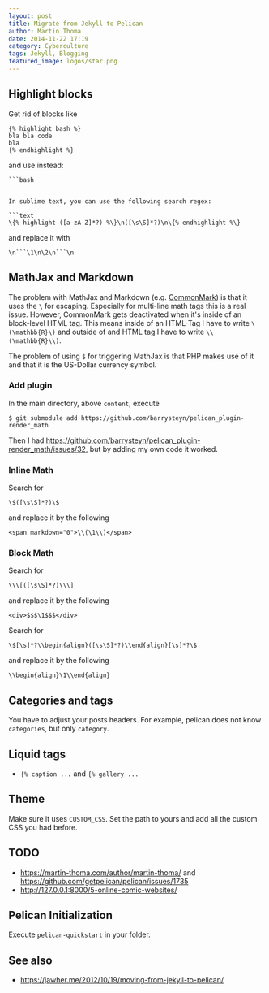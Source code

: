 ```yaml
---
layout: post
title: Migrate from Jekyll to Pelican
author: Martin Thoma
date: 2014-11-22 17:19
category: Cyberculture
tags: Jekyll, Blogging
featured_image: logos/star.png
---
```


## Highlight blocks

Get rid of blocks like

```text
{% highlight bash %}
bla bla code
bla
{% endhighlight %}
```

and use instead:

```text
```bash
```
```

In sublime text, you can use the following search regex:

```text
\{% highlight ([a-zA-Z]*?) %\}\n([\s\S]*?)\n\{% endhighlight %\}
```

and replace it with

```text
\n```\1\n\2\n```\n
```


## MathJax and Markdown

The problem with MathJax and Markdown (e.g. [CommonMark](http://commonmark.org/))
is that it uses the `\` for escaping. Especially for multi-line math tags this
is a real issue. However, CommonMark gets deactivated when
it's inside of an block-level HTML tag. This means inside of an HTML-Tag I have to write
`\(\mathbb{R}\)` and outside of and HTML tag I have to write `\\(\mathbb{R}\\)`.

The problem of using `$` for triggering MathJax is that PHP makes use of it and
that it is the US-Dollar currency symbol.

### Add plugin

In the main directory, above `content`, execute

```
$ git submodule add https://github.com/barrysteyn/pelican_plugin-render_math
```

Then I had https://github.com/barrysteyn/pelican_plugin-render_math/issues/32,
but by adding my own code it worked.

### Inline Math

Search for

```text
\$([\s\S]*?)\$
```

and replace it by the following

```text
<span markdown="0">\\(\1\\)</span>
```


### Block Math

Search for

```text
\\\[([\s\S]*?)\\\]
```

and replace it by the following

```text
<div>$$$\1$$$</div>
```

Search for

```text
\$[\s]*?\\begin{align}([\s\S]*?)\\end{align}[\s]*?\$
```

and replace it by the following

```text
\\begin{align}\1\\end{align}
```


## Categories and tags

You have to adjust your posts headers. For example, pelican does not know
`categories`, but only `category`.

## Liquid tags

* `{% caption ...` and `{% gallery ...`


## Theme

Make sure it uses `CUSTOM_CSS`. Set the path to yours and add all the custom
CSS you had before.


## TODO

* https://martin-thoma.com/author/martin-thoma/ and https://github.com/getpelican/pelican/issues/1735
* http://127.0.0.1:8000/5-online-comic-websites/


## Pelican Initialization

Execute `pelican-quickstart` in your folder.


## See also

* https://jawher.me/2012/10/19/moving-from-jekyll-to-pelican/
